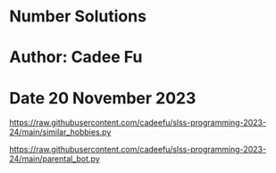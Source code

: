 # Number Solutions

# Author: Cadee Fu

# Date 20 November 2023

https://raw.githubusercontent.com/cadeefu/slss-programming-2023-24/main/similar_hobbies.py

https://raw.githubusercontent.com/cadeefu/slss-programming-2023-24/main/parental_bot.py
